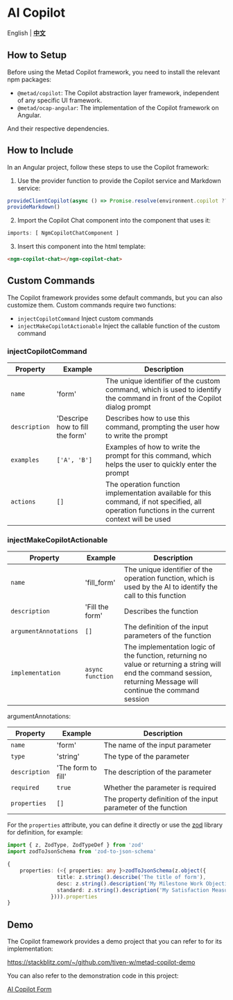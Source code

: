 # AI Copilot

English | [**中文**](../zh/copilot/Setup.md)

## How to Setup

Before using the Metad Copilot framework, you need to install the relevant npm packages:

- `@metad/copilot`: The Copilot abstraction layer framework, independent of any specific UI framework.
- `@metad/ocap-angular`: The implementation of the Copilot framework on Angular.

And their respective dependencies.

## How to Include

In an Angular project, follow these steps to use the Copilot framework:

1. Use the provider function to provide the Copilot service and Markdown service:

```ts
provideClientCopilot(async () => Promise.resolve(environment.copilot ?? { enabled: false, chatUrl: '' })),
provideMarkdown()
```

2. Import the Copilot Chat component into the component that uses it:

```ts
imports: [ NgmCopilotChatComponent ]
```

3. Insert this component into the html template:

```html
<ngm-copilot-chat></ngm-copilot-chat>
```

## Custom Commands

The Copilot framework provides some default commands, but you can also customize them. Custom commands require two functions:

- `injectCopilotCommand` Inject custom commands
- `injectMakeCopilotActionable` Inject the callable function of the custom command

### injectCopilotCommand

| Property | Example | Description |
|------|------|------|
| `name` | 'form' | The unique identifier of the custom command, which is used to identify the command in front of the Copilot dialog prompt |
| `description` | 'Descripe how to fill the form' | Describes how to use this command, prompting the user how to write the prompt |
| `examples` | `['A', 'B']` | Examples of how to write the prompt for this command, which helps the user to quickly enter the prompt |
| `actions` | `[]` | The operation function implementation available for this command, if not specified, all operation functions in the current context will be used |

### injectMakeCopilotActionable

| Property | Example | Description |
|------|------|------|
| `name` | 'fill_form' | The unique identifier of the operation function, which is used by the AI to identify the call to this function |
| `description` | 'Fill the form' | Describes the function |
| `argumentAnnotations` | `[]` | The definition of the input parameters of the function |
| `implementation` | `async function` | The implementation logic of the function, returning no value or returning a string will end the command session, returning Message will continue the command session |

argumentAnnotations:

| Property | Example | Description |
|------|------|------|
| `name` | 'form' | The name of the input parameter |
| `type` | 'string' | The type of the parameter |
| `description` | 'The form to fill' | The description of the parameter |
| `required` | `true` | Whether the parameter is required |
| `properties` | `[]` | The property definition of the input parameter of the function |

For the `properties` attribute, you can define it directly or use the [zod](https://zod.dev/) library for definition, for example:

```ts
import { z, ZodType, ZodTypeDef } from 'zod'
import zodToJsonSchema from 'zod-to-json-schema'

{
    properties: (<{ properties: any }>zodToJsonSchema(z.object({
                title: z.string().describe('The title of form'),
                desc: z.string().description('My Milestone Work Objectives'),
                standard: z.string().description('My Satisfaction Measurement Standard'),
              }))).properties
}
```

## Demo

The Copilot framework provides a demo project that you can refer to for its implementation:

https://stackblitz.com/~/github.com/tiven-w/metad-copilot-demo

You can also refer to the demonstration code in this project:

[AI Copilot Form](../../btp-cap-monorepo/apps/launchpad/src/app/demo/copilot/base/base.component.ts)
